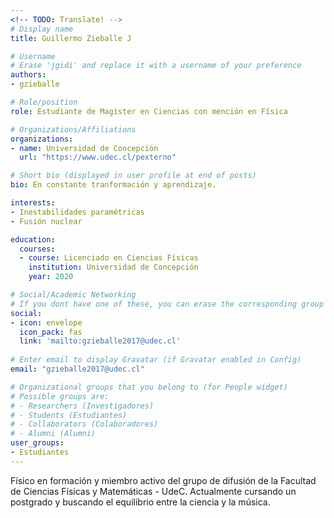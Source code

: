 ```yaml
---
<!-- TODO: Translate! -->
# Display name
title: Guillermo Zieballe J

# Username
# Erase 'jgidi' and replace it with a username of your preference
authors:
- gzieballe

# Role/position
role: Estudiante de Magíster en Ciencias con mención en Física

# Organizations/Affiliations
organizations:
- name: Universidad de Concepción
  url: "https://www.udec.cl/pexterno"

# Short bio (displayed in user profile at end of posts)
bio: En constante tranformación y aprendizaje.

interests:
- Inestabilidades paramétricas
- Fusión nuclear

education:
  courses:
  - course: Licenciado en Ciencias Físicas
    institution: Universidad de Concepción
    year: 2020

# Social/Academic Networking
# If you dont have one of these, you can erase the corresponding group
social:
- icon: envelope
  icon_pack: fas
  link: 'mailto:gzieballe2017@udec.cl'
  
# Enter email to display Gravatar (if Gravatar enabled in Config)
email: "gzieballe2017@udec.cl"

# Organizational groups that you belong to (for People widget)
# Possible groups are:
# - Researchers (Investigadores)
# - Students (Estudiantes)
# - Collaborators (Colaboradores)
# - Alumni (Alumni)
user_groups:
- Estudiantes
---
```


Físico en formación y miembro activo del grupo de difusión de la Facultad de Ciencias Físicas y Matemáticas - UdeC. Actualmente cursando un postgrado y buscando el equilibrio entre la ciencia y la música.
